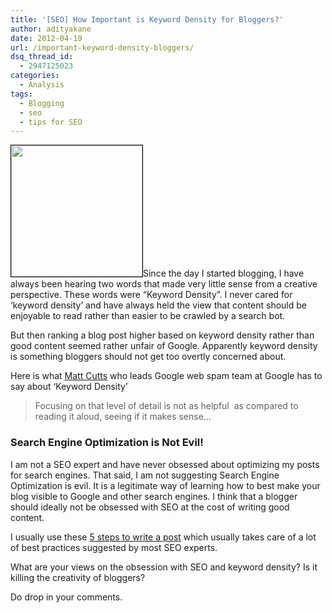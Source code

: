 ```yaml
---
title: '[SEO] How Important is Keyword Density for Bloggers?'
author: adityakane
date: 2012-04-19
url: /important-keyword-density-bloggers/
dsq_thread_id:
  - 2947125023
categories:
  - Analysis
tags:
  - Blogging
  - seo
  - tips for SEO
---
```

<a href="http://devilsworkshop.org/important-keyword-density-bloggers/google_seo/" rel="attachment wp-att-56990"><img class=" wp-image-56990 alignright" style="border-image: initial; border-width: 1px; border-color: black; border-style: solid;" title="Google_SEO" src="http://cdn.devilsworkshop.org/files/2012/04/Google_SEO.png" alt="" width="210" height="210" /></a>Since the day I started blogging, I have always been hearing two words that made very little sense from a creative perspective. These words were &#8220;Keyword Density&#8221;. I never cared for &#8216;keyword density&#8217; and have always held the view that content should be enjoyable to read rather than easier to be crawled by a search bot.

But then ranking a blog post higher based on keyword density rather than good content seemed rather unfair of Google. Apparently keyword density is something bloggers should not get too overtly concerned about.

Here is what <a href="https://plus.google.com/109412257237874861202" onclick="_gaq.push(['_trackEvent', 'outbound-article', 'https://plus.google.com/109412257237874861202', 'Matt Cutts']);" >Matt Cutts</a> who leads Google web spam team at Google has to say about &#8216;Keyword Density&#8217;

> Focusing on that level of detail is not as helpful  as compared to reading it aloud, seeing if it makes sense&#8230;



### Search Engine Optimization is Not Evil!

I am not a SEO expert and have never obsessed about optimizing my posts for search engines. That said, I am not suggesting Search Engine Optimization is evil. It is a legitimate way of learning how to best make your blog visible to Google and other search engines. I think that a blogger should ideally not be obsessed with SEO at the cost of writing good content.

I usually use these [5 steps to write a post][1] which usually takes care of a lot of best practices suggested by most SEO experts.

What are your views on the obsession with SEO and keyword density? Is it killing the creativity of bloggers?

Do drop in your comments.

 [1]: http://devilsworkshop.org/5-steps-to-writing-a-great-post/
